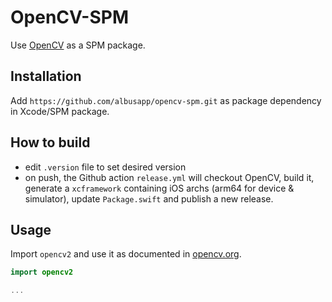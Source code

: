 # OpenCV-SPM

Use [OpenCV](https://github.com/opencv/opencv) as a SPM package.

## Installation

Add `https://github.com/albusapp/opencv-spm.git` as package dependency in Xcode/SPM package.


## How to build

- edit `.version` file to set desired version
- on push, the Github action `release.yml` will checkout OpenCV, build it, generate a `xcframework` containing iOS archs (arm64 for device & simulator), update `Package.swift` and publish a new release.

## Usage

Import `opencv2` and use it as documented in [opencv.org](opencv.org).

```swift
import opencv2

...
```
